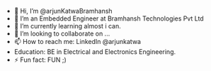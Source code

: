 - 👋 Hi, I’m @arjunKatwaBramhansh
- 👀 I’m an Embedded Engineer at Bramhansh Technologies Pvt Ltd
- 🌱 I’m currently learning almost i can.
- 💞️ I’m looking to collaborate on ...
- 📫 How to reach me: LinkedIn @arjunkatwa 
- Education: BE in Electrical and Electronics Engineering.
- ⚡ Fun fact: FUN ;)

<!---
arjunKatwaBramhansh/arjunKatwaBramhansh is a ✨ special ✨ repository because its `README.md` (this file) appears on your GitHub profile.
You can click the Preview link to take a look at your changes.
--->
